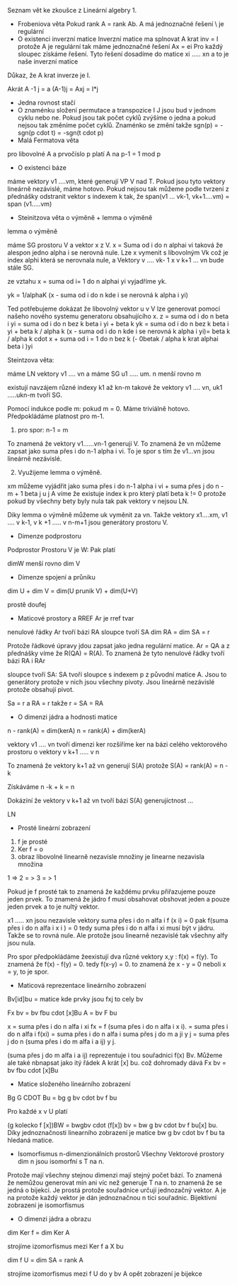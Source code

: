 Seznam vět ke zkoušce z Lineární algebry 1.

- Frobeniova věta
Pokud rank A = rank Ab. A má jednoznačné řešení \ je regulární
- O existenci inverzní matice
Inverzní matice ma splnovat 
A krat inv = I
protože A je regulární tak máme jednoznačné řešení Ax = ei
Pro každý sloupec získáme řešení.  Tyto řešení dosadíme do matice
xi ..... xn a to je naše inverzní matice

Důkaz, že A krat inverze je I. 

Akrát A -1 j = a (A-1)j = Axj = I*j




- Jedna rovnost stačí
- O znaménku složení permutace a transpozice
I J  jsou bud v jednom cyklu nebo ne. Pokud jsou tak počet cyklů zvýšíme o jedna a pokud nejsou tak změníme počet cyklů. Znaménko se změní takže sgn(p) = -sgn(p cdot t) = -sgn(t cdot p)
- Malá Fermatova věta

pro libovolné A a prvočíslo p platí A na p-1 = 1 mod p
- O existenci báze

máme vektory v1 ....vm, které generují VP V nad T. 
Pokud jsou tyto vektory lineárně nezávislé, máme hotovo. Pokud nejsou tak můžeme podle tvrzení z přednášky odstranit vektor s indexem k tak, že
span(v1 ... vk-1, vk+1....vm) = span (v1.....vm) 
- Steinitzova věta o výměně + lemma o výměně

lemma o výměně 

máme SG prostoru V a vektor x z V. x = Suma od i do n alphai vi taková že alespon jedno alpha i se nerovná nule. Lze x vymenit s libovolným Vk což je index alphi která se nerovnala nule, a Vektory v .... vk- 1 x v k+1 ... vn bude stále SG.

ze vztahu x = suma od i= 1 do n alphai yi vyjadříme yk.


yk = 1/alphaK (x - suma od i do n kde i se nerovná k alpha i yi)

Ted potřebujeme dokázat že libovolný vektor u v V lze generovat pomocí našeho nového systemu generatoru obsahujícího x.
z = suma od i do n beta i yi = suma od i do n bez k beta i yi + beta k yk = suma od i do n bez k beta i yi + beta k / alpha k (x - suma od i do n kde i se nerovná k alpha i yi)= beta k / alpha k cdot x +  suma od i = 1 do n bez k   (- 0betak / alpha k krat alphai beta i )yi



Steintzova věta:

máme LN vektory v1 .... vn a máme SG u1 ..... um. 
n menší rovno m

existují navzájem různé indexy k1 až kn-m takové že vektory v1 .... vn, uk1 .....ukn-m tvoří SG.

Pomocí indukce podle m:
pokud m = 0. Máme triviálně hotovo.
Předpokládáme platnost pro m-1.
 1) pro spor: n-1 = m

To znamená že vektory v1......vn-1 generují V. To znamená že vn můžeme zapsat jako suma přes i do n-1 alpha i vi. To je spor s tím že v1...vn jsou lineárně nezávislé.

2)  Využijeme lemma o výměně.

xm můžeme vyjádřit jako suma přes i do n-1 alpha i vi + suma  přes j do n - m + 1 beta j u j
A víme že existuje index k pro který platí beta k != 0 protože pokud by všechny bety byly nula tak pak vektory v nejsou LN.

Diky lemma o výměně můžeme uk vyměnit za vn.
Takže vektory x1....xm, v1 .... v k-1, v k +1 ..... v n-m+1 jsou generátory prostoru V.


- Dimenze podprostoru

Podprostor Prostoru V je  W: Pak  platí

dimW menší rovno dim V


- Dimenze spojení a průniku

dim U + dim V = dim(U prunik V) + dim(U+V)

prostě doufej
- Maticové prostory a RREF
Ar je rref tvar

nenulové řádky Ar tvoří bázi RA
sloupce tvoří SA
dim RA = dim SA = r


Protože řádkové úpravy jdou zapsat jako jedna regulární matice. Ar = QA a z přednášky víme že R(QA) = R(A). To znamená že tyto nenulové řádky tvoří bázi RA i RAr


sloupce tvoří SA:
SA tvoří sloupce s indexem p z původní matice A. Jsou to generátory protože v nich jsou všechny pivoty. Jsou lineárně nezávislé protože obsahují pivot.

Sa = r a RA = r takže r = SA = RA



- O dimenzi jádra a hodnosti matice

n - rank(A) = dim(kerA)
n = rank(A) + dim(kerA)


vektory v1 .... vn tvoří dimenzi ker
rozšíříme ker na bázi celého vektorového prostoru o vektory v k+1 ..... v n

To znamená že vektory k+1 až vn generují S(A) protože S(A) = rank(A) = n - k

Získáváme n -k + k = n


Dokázíní že vektory v k+1 až vn tvoří bázi S(A)
generujíctnost ...

LN

- Prosté lineární zobrazení

1) f je prosté
2) Ker f  = o
3) obraz libovolné linearně nezavisle množiny je linearne nezavisla množina

1 => 2 = > 3 = > 1


Pokud je f prosté tak to znamená že každému prvku přiřazujeme pouze jeden prvek. To znamená že jádro f musí obsahovat obshovat jeden a pouze jeden prvek a to je nultý vektor.

x1 ..... xn jsou nezavisle vektory
suma přes i do n alfa i f (x i)  = 0 pak f(suma přes i do n alfa i x i ) = 0 tedy suma přes i do n  alfa i xi musí být v jádru. Takže se to rovná nule. Ale protože jsou linearně nezavislé tak všechny alfy  jsou nula.

Pro spor předpokládáme žeexistují dva různé vektory x,y : f(x) = f(y). To znamená že f(x) - f(y) = 0. tedy f(x-y) = 0.
to znamená že x - y = 0 neboli x = y, to je spor. 

- Maticová reprezentace lineárního zobrazení


Bv[id]bu = matice kde prvky jsou fxj to cely bv


Fx bv = bv fbu cdot [x]Bu
A = bv F bu

x = suma přes i do n alfa i xi 
fx = f (suma přes i do n alfa i x i). = suma přes i do n alfa i f(xi) = suma přes i do n alfa i suma přes j do m a ji y j = suma přes j do n (suma přes i do m alfa i a ij) y j.

(suma přes j do m alfa i a ij) reprezentuje i tou souřadnici f(x) Bv. Můžeme ale také nbnapsat jako  itý řádek A krát [x] bu. což dohromady dává  Fx bv = bv fbu cdot [x]Bu


- Matice složeného lineárního zobrazení

Bg  G CDOT Bu = bg g bv cdot bv f bu

Pro každé x v U platí

(g kolecko f [x])BW = bwgbv cdot (f[x]) bv = bw g bv cdot bv f bu[x] bu. Díky jednoznačnosti linearního zobrazení je matice  bw g bv cdot bv f bu ta hledaná matice.

- Isomorfismus n-dimenzionálních prostorů
Všechny Vektorové prostory dim n jsou isomorfní s T na n.

Protože mají všechny stejnou dimenzi mají stejný počet bází. To znamená že nemůžou generovat mín ani víc než generuje T na n. to znamená že se jedná o bijekci. Je prostá protože souřadnice určují jednozačný vektor.  A je na protože každý vektor je dán jednoznačnou n tici souřadnic.  Bijektivní zobrazení je isomorfismus


- O dimenzi jádra a obrazu

dim Ker f  = dim Ker A

strojíme izomorfismus mezi Ker f a X bu

dim f U = dim SA = rank A

strojíme izomorfismus mezi f U do y bv A opět zobrazení je bijekce 
